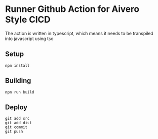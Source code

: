 # Runner Github Action for Aivero Style CICD

The action is written in typescript, which means it needs to be transpiled into javascript using tsc

## Setup
```
npm install
```


## Building
```
npm run build
```

## Deploy
```
git add src
git add dist
git commit 
git push
```
